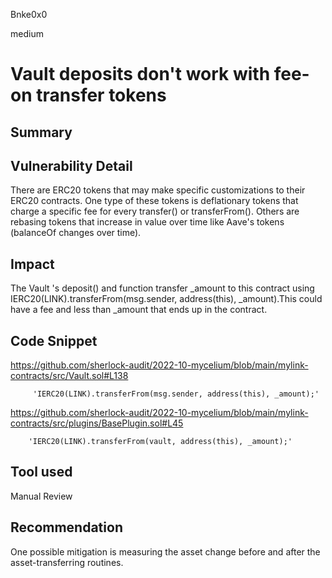 Bnke0x0

medium

# Vault deposits don't work with fee-on transfer tokens

## Summary

## Vulnerability Detail
There are ERC20 tokens that may make specific customizations to their ERC20 contracts. One type of these tokens is deflationary tokens that charge a specific fee for every transfer() or transferFrom(). Others are rebasing tokens that increase in value over time like Aave's tokens (balanceOf changes over time).

## Impact
The Vault 's deposit() and function transfer _amount to this contract using  IERC20(LINK).transferFrom(msg.sender, address(this), _amount).This could have a fee and less than _amount that ends up in the contract. 

## Code Snippet
https://github.com/sherlock-audit/2022-10-mycelium/blob/main/mylink-contracts/src/Vault.sol#L138

         'IERC20(LINK).transferFrom(msg.sender, address(this), _amount);'

https://github.com/sherlock-audit/2022-10-mycelium/blob/main/mylink-contracts/src/plugins/BasePlugin.sol#L45

        'IERC20(LINK).transferFrom(vault, address(this), _amount);'

## Tool used

Manual Review

## Recommendation
One possible mitigation is measuring the asset change before and after the asset-transferring routines.